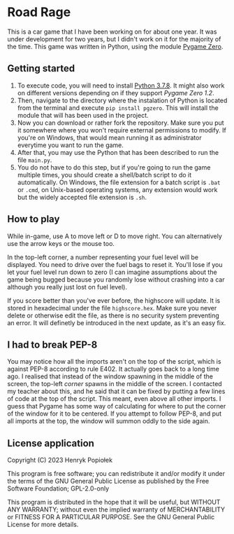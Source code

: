 # Road Rage

This is a car game that I have been working on for about one year. It was under development for two years, but I didn't
work on it for the majority of the time. This game was written in Python, using the
module [Pygame Zero](https://pygame-zero.readthedocs.io).

## Getting started

1. To execute code, you will need to install [Python 3.7.8](https://www.python.org/downloads/release/python-378). It
   might also work on different versions depending on if they support _Pygame Zero 1.2_.
2. Then, navigate to the directory where the instalation of Python is located from the terminal and
   execute `pip install pgzero`. This will install the module that will has been used in the project.
3. Now you can download or rather fork the repository. Make sure you put it somewhere where you won't require external
   permissions to modify. If you're on Windows, that would mean running it as administrator everytime you want to run
   the game.
4. After that, you may use the Python that has been described to run the file `main.py`.
5. You do not have to do this step, but if you're going to run the game multiple times, you should create a shell/batch
   script to do it automatically. On Windows, the file extension for a batch script is `.bat` or `.cmd`, on Unix-based
   operating systems, any extension would work but the widely accepted file extension is `.sh`.

## How to play

While in-game, use A to move left or D to move right. You can alternatively use the arrow keys or the mouse too.

In the top-left corner, a number representing your fuel level will be displayed. You need to drive over the fuel bags to
reset it. You'll lose if you let your fuel level run down to zero (I can imagine assumptions about the game being bugged
because you randomly lose without crashing into a car although you really just lost on fuel level).

If you score better than you've ever before, the highscore will update. It is stored in hexadecimal under the
file `highscore.hex`. Make sure you never delete or otherwise edit the file, as there is no security system preventing
an error. It will definetly be introduced in the next update, as it's an easy fix.

## I had to break PEP-8

You may notice how all the imports aren't on the top of the script, which is against PEP-8 according to rule E402. It
actually goes back to a long time ago. I realised that instead of the window spawning in the middle of the screen, the
top-left _corner_ spawns in the middle of the screen. I contacted my teacher about this, and he said that it can be
fixed by putting a few lines of code at the top of the script. This meant, even above all other imports. I guess that
Pygame has some way of calculating for where to put the corner of the window for it to be centered. If you attempt to
follow PEP-8, and put all imports at the top, the window will summon oddly to the side again.

## License application

Copyright (C) 2023 Henryk Popioɫek

This program is free software; you can redistribute it and/or modify it under the terms of the GNU General Public License as published by the Free Software Foundation; GPL-2.0-only

This program is distributed in the hope that it will be useful, but WITHOUT ANY WARRANTY; without even the implied warranty of MERCHANTABILITY or FITNESS FOR A PARTICULAR PURPOSE. See the GNU General Public License for more details.